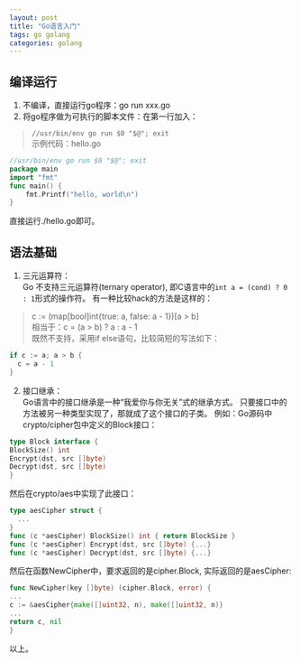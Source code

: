 ```yaml
---
layout: post
title: "Go语言入门"
tags: go golang
categories: golang
---
```


## 编译运行
1. 不编译，直接运行go程序：go run xxx.go  
2. 将go程序做为可执行的脚本文件：在第一行加入：  
>`//usr/bin/env go run $0 "$@"; exit`  
示例代码：hello.go  
~~~go
//usr/bin/env go run $0 "$@"; exit
package main
import "fmt"
func main() {
    fmt.Printf("hello, world\n")
}
~~~  
直接运行./hello.go即可。  

## 语法基础
1. 三元运算符：  
Go 不支持三元运算符(ternary operator), 即C语言中的`int a = (cond) ? 0 : 1`形式的操作符。
有一种比较hack的方法是这样的：  
>c := (map[bool]int{true: a, false: a - 1})[a > b]  
>相当于：c = (a > b) ? a : a - 1  
既然不支持，采用if else语句，比较简短的写法如下：  
~~~go
if c := a; a > b {
  c = a - 1
}
~~~  

2. 接口继承：  
Go语言中的接口继承是一种“我爱你与你无关”式的继承方式。
只要接口中的方法被另一种类型实现了，那就成了这个接口的子类。
例如：Go源码中crypto/cipher包中定义的Block接口：
~~~go
type Block interface {
BlockSize() int
Encrypt(dst, src []byte)
Decrypt(dst, src []byte)
}
~~~  
然后在crypto/aes中实现了此接口：  
~~~go
type aesCipher struct {
  ...
}
func (c *aesCipher) BlockSize() int { return BlockSize }
func (c *aesCipher) Encrypt(dst, src []byte) {...}
func (c *aesCipher) Decrypt(dst, src []byte) {...}
~~~  
然后在函数NewCipher中，要求返回的是cipher.Block, 实际返回的是aesCipher:  
~~~go
func NewCipher(key []byte) (cipher.Block, error) {
...
c := &aesCipher{make([]uint32, n), make([]uint32, n)}
...
return c, nil
}
~~~  
以上。  
